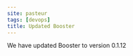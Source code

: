 ```yaml
---
site: pasteur
tags: [devops]
title: Updated Booster
---
```


We have updated Booster to  version 0.1.12

